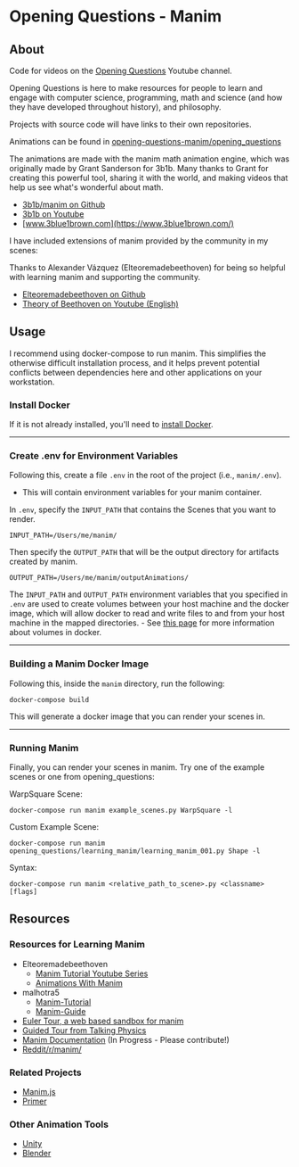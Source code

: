 # Opening Questions - Manim

## About
Code for videos on the [Opening Questions](https://www.youtube.com/channel/UCRQ5gGxixCkYamF5S3sU1hA) Youtube channel.

Opening Questions is here to make resources for people to learn and engage with computer science, programming, math and science (and how they have developed throughout history), and philosophy.

Projects with source code will have links to their own repositories.

Animations can be found in [opening-questions-manim/opening\_questions](https://github.com/Jonathan-Llovet/opening-questions-manim/tree/master/opening_questions)

The animations are made with the manim math animation engine, which was originally made by Grant Sanderson for 3b1b. Many thanks to Grant for creating this powerful tool, sharing it with the world, and making videos that help us see what's wonderful about math.

- [3b1b/manim on Github](https://github.com/3b1b/manim)
- [3b1b on Youtube](https://www.youtube.com/channel/UCYO_jab_esuFRV4b17AJtAw)
- [www.3blue1brown.com](https://www.3blue1brown.com/)

I have included extensions of manim provided by the community in my scenes:

Thanks to Alexander Vázquez (Elteoremadebeethoven) for being so helpful with learning manim and supporting the community.
- [Elteoremadebeethoven on Github](https://github.com/Elteoremadebeethoven)
- [Theory of Beethoven on Youtube (English)](https://www.youtube.com/channel/UCxiWCEdx7aY88bSEUgLOC6A)

## Usage
I recommend using docker-compose to run manim. This simplifies the otherwise difficult installation process, and it helps prevent potential conflicts between dependencies here and other applications on your workstation.

### Install Docker
If it is not already installed, you'll need to [install Docker](https://docs.docker.com/get-docker/).

---

### Create .env for Environment Variables
Following this, create a file `.env` in the root of the project (i.e., `manim/.env`).
- This will contain environment variables for your manim container.

In `.env`, specify the `INPUT_PATH` that contains the Scenes that you want to render.

```INPUT_PATH=/Users/me/manim/```

Then specify the `OUTPUT_PATH` that will be the output directory for artifacts created by manim.

```OUTPUT_PATH=/Users/me/manim/outputAnimations/```

The `INPUT_PATH` and `OUTPUT_PATH` environment variables that you specified in `.env` are used to create volumes between your host machine and the docker image, which will allow docker to read and write files to and from your host machine in the mapped directories.
    - See [this page](https://docs.docker.com/storage/volumes/) for more information about volumes in docker.

---

### Building a Manim Docker Image
Following this, inside the `manim` directory, run the following:
```shell
docker-compose build
```

This will generate a docker image that you can render your scenes in.

---

### Running Manim
Finally, you can render your scenes in manim. Try one of the example scenes or one from opening_questions:

WarpSquare Scene:
```shell
docker-compose run manim example_scenes.py WarpSquare -l
```

Custom Example Scene:
```shell
docker-compose run manim opening_questions/learning_manim/learning_manim_001.py Shape -l
```

Syntax: 
```
docker-compose run manim <relative_path_to_scene>.py <classname> [flags]
```


## Resources
### Resources for Learning Manim
- Elteoremadebeethoven
    - [Manim Tutorial Youtube Series](https://www.youtube.com/watch?v=ENMyFGmq5OA&list=PL2B6OzTsMUrwo4hA3BBfS7ZR34K361Z8F)
    - [Animations With Manim](https://github.com/Elteoremadebeethoven/AnimationsWithManim)
- malhotra5
    - [Manim-Tutorial](https://github.com/malhotra5/Manim-Tutorial)
    - [Manim-Guide](https://github.com/malhotra5/Manim-Guide)
- [Euler Tour, a web based sandbox for manim](https://eulertour.com/lab/example_scenes)
- [Guided Tour from Talking Physics](https://talkingphysics.wordpress.com/2019/01/08/getting-started-animating-with-manim-and-python-3-7/)
- [Manim Documentation](https://manim.readthedocs.io/en/latest/index.html) (In Progress - Please contribute!)
- [Reddit/r/manim/](https://www.reddit.com/r/manim/)

### Related Projects
- [Manim.js](https://github.com/JazonJiao/Manim.js)
- [Primer](https://github.com/Helpsypoo/primer)

### Other Animation Tools
- [Unity](https://unity.com/)
- [Blender](https://www.blender.org/)
